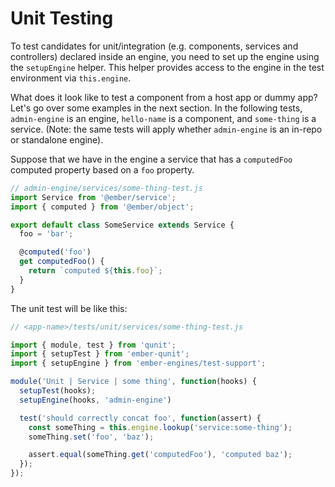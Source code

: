 # Unit Testing

To test candidates for unit/integration (e.g. components, services and controllers) declared inside an engine, you need to set up the engine using the `setupEngine` helper. This helper provides access to the engine in the test environment via `this.engine`.

What does it look like to test a component from a host app or dummy app? Let's go over some examples in the next section. In the following tests, `admin-engine` is an engine, `hello-name` is a component, and `some-thing` is a service. (Note: the same tests will apply whether `admin-engine` is an in-repo or standalone engine).

Suppose that we have in the engine a service that has a `computedFoo` computed property based on a `foo` property.

```js
// admin-engine/services/some-thing-test.js
import Service from '@ember/service';
import { computed } from '@ember/object';

export default class SomeService extends Service {
  foo = 'bar';

  @computed('foo')
  get computedFoo() {
    return `computed ${this.foo}`;
  }
}
```

The unit test will be like this:

```js
// <app-name>/tests/unit/services/some-thing-test.js

import { module, test } from 'qunit';
import { setupTest } from 'ember-qunit';
import { setupEngine } from 'ember-engines/test-support';

module('Unit | Service | some thing', function(hooks) {
  setupTest(hooks);
  setupEngine(hooks, 'admin-engine')

  test('should correctly concat foo', function(assert) {
    const someThing = this.engine.lookup('service:some-thing');
    someThing.set('foo', 'baz');

    assert.equal(someThing.get('computedFoo'), 'computed baz');
  });
});
```
